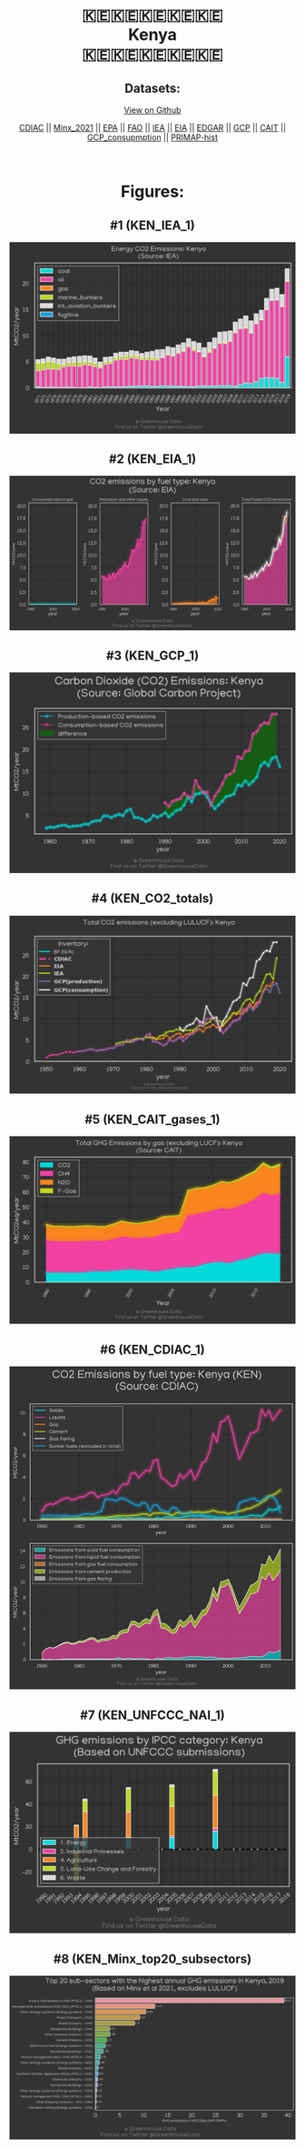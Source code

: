 
<center>
<h1 align="center">
🇰🇪🇰🇪🇰🇪🇰🇪🇰🇪
<br>
Kenya
<br>
🇰🇪🇰🇪🇰🇪🇰🇪🇰🇪
</h1>
<h2>Datasets:</h2>
<p><a href="https://github.com/dquintani/GreenhouseData/tree/master/country_data/KEN_Kenya/data">View on Github</a>
<br></p><p><a href="data/KEN_CDIAC.csv">CDIAC</a> || <a href="data/KEN_Minx_2021.csv">Minx_2021</a> || <a href="data/KEN_EPA.csv">EPA</a> || <a href="data/KEN_FAO.csv">FAO</a> || <a href="data/KEN_IEA.csv">IEA</a> || <a href="data/KEN_EIA.csv">EIA</a> || <a href="data/KEN_EDGAR.csv">EDGAR</a> || <a href="data/KEN_GCP.csv">GCP</a> || <a href="data/KEN_CAIT.csv">CAIT</a> || <a href="data/KEN_GCP_consupmption.csv">GCP_consupmption</a> || <a href="data/KEN_PRIMAP-hist.csv">PRIMAP-hist</a></p><p><br></p>
<h1>Figures:</h1><h2>#1 (KEN_IEA_1)</h2>
<p><img alt="" src="figures/KEN_IEA_1.png" /></p><h2>#2 (KEN_EIA_1)</h2>
<p><img alt="" src="figures/KEN_EIA_1.png" /></p><h2>#3 (KEN_GCP_1)</h2>
<p><img alt="" src="figures/KEN_GCP_1.png" /></p><h2>#4 (KEN_CO2_totals)</h2>
<p><img alt="" src="figures/KEN_CO2_totals.png" /></p><h2>#5 (KEN_CAIT_gases_1)</h2>
<p><img alt="" src="figures/KEN_CAIT_gases_1.png" /></p><h2>#6 (KEN_CDIAC_1)</h2>
<p><img alt="" src="figures/KEN_CDIAC_1.png" /></p><h2>#7 (KEN_UNFCCC_NAI_1)</h2>
<p><img alt="" src="figures/KEN_UNFCCC_NAI_1.png" /></p><h2>#8 (KEN_Minx_top20_subsectors)</h2>
<p><img alt="" src="figures/KEN_Minx_top20_subsectors.png" /></p>